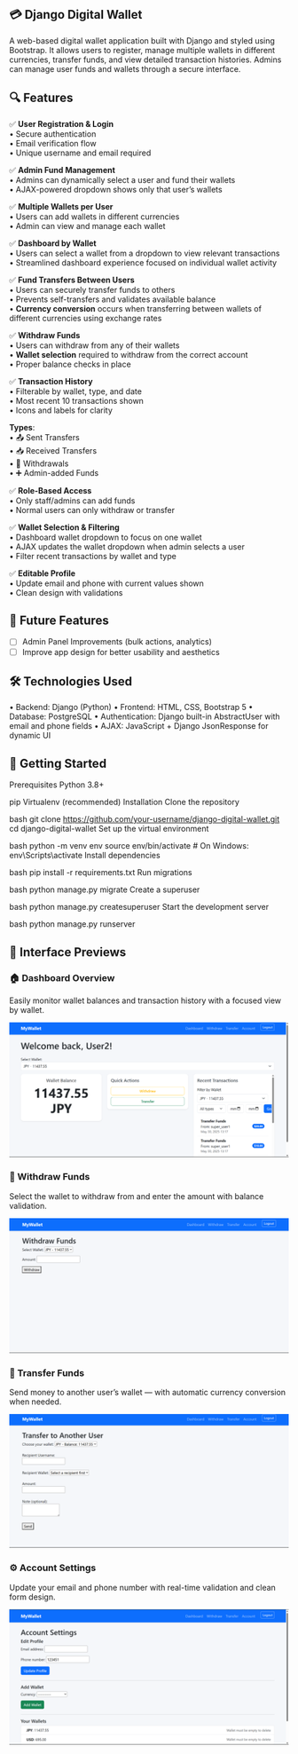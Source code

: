 ## 💳 Django Digital Wallet
A web-based digital wallet application built with Django and styled using Bootstrap. It allows users to register, manage multiple wallets in different currencies, transfer funds, and view detailed transaction histories. Admins can manage user funds and wallets through a secure interface.

## 🔍 Features
✅ **User Registration & Login**  
• Secure authentication  
• Email verification flow  
• Unique username and email required  

✅ **Admin Fund Management**  
• Admins can dynamically select a user and fund their wallets  
• AJAX-powered dropdown shows only that user’s wallets  

✅ **Multiple Wallets per User**  
• Users can add wallets in different currencies  
• Admin can view and manage each wallet  

✅ **Dashboard by Wallet**  
• Users can select a wallet from a dropdown to view relevant transactions  
• Streamlined dashboard experience focused on individual wallet activity  

✅ **Fund Transfers Between Users**  
• Users can securely transfer funds to others  
• Prevents self-transfers and validates available balance  
• **Currency conversion** occurs when transferring between wallets of different currencies using exchange rates  

✅ **Withdraw Funds**  
• Users can withdraw from any of their wallets  
• **Wallet selection** required to withdraw from the correct account  
• Proper balance checks in place  

✅ **Transaction History**  
• Filterable by wallet, type, and date  
• Most recent 10 transactions shown  
• Icons and labels for clarity  

**Types**:  
• 📤 Sent Transfers  
• 📥 Received Transfers  
• 💸 Withdrawals  
• ➕ Admin-added Funds  

✅ **Role-Based Access**  
• Only staff/admins can add funds  
• Normal users can only withdraw or transfer  

✅ **Wallet Selection & Filtering**  
• Dashboard wallet dropdown to focus on one wallet  
• AJAX updates the wallet dropdown when admin selects a user  
• Filter recent transactions by wallet and type  

✅ **Editable Profile**  
• Update email and phone with current values shown  
• Clean design with validations 

## 📅 Future Features

- [ ] Admin Panel Improvements (bulk actions, analytics)
- [ ] Improve app design for better usability and aesthetics

## 🛠️ Technologies Used

• Backend: Django (Python)
• Frontend: HTML, CSS, Bootstrap 5
• Database: PostgreSQL
• Authentication: Django built-in AbstractUser with email and phone fields
• AJAX: JavaScript + Django JsonResponse for dynamic UI

## 🚀 Getting Started
Prerequisites
Python 3.8+

pip
Virtualenv (recommended)
Installation
Clone the repository

bash
git clone https://github.com/your-username/django-digital-wallet.git
cd django-digital-wallet
Set up the virtual environment

bash
python -m venv env
source env/bin/activate  # On Windows: env\Scripts\activate
Install dependencies

bash
pip install -r requirements.txt
Run migrations

bash
python manage.py migrate
Create a superuser

bash
python manage.py createsuperuser
Start the development server

bash
python manage.py runserver

## 📸 Interface Previews

### 🏠 Dashboard Overview  
Easily monitor wallet balances and transaction history with a focused view by wallet.

![Dashboard Screenshot](screenshots/dashboard.png)

### 💸 Withdraw Funds  
Select the wallet to withdraw from and enter the amount with balance validation.

![Withdraw Funds Screenshot](screenshots/withdraw_funds.png)

### 🔄 Transfer Funds  
Send money to another user’s wallet — with automatic currency conversion when needed.

![Transfer Funds Screenshot](screenshots/transfer_funds.png)

### ⚙️ Account Settings  
Update your email and phone number with real-time validation and clean form design.


![Account Settings Screenshot](screenshots/account_settings.png)




